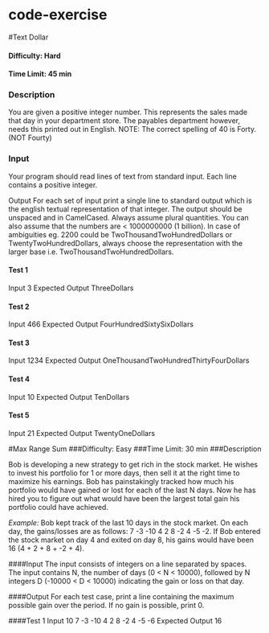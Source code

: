 # code-exercise

#Text Dollar
#### Difficulty: Hard
#### Time Limit: 45 min

### Description

You are given a positive integer number. This represents the sales made that day in your department store. The payables department however, needs this printed out in English. NOTE: The correct spelling of 40 is Forty. (NOT Fourty)

### Input 
Your program should read lines of text from standard input. Each line contains a positive integer.

Output 
For each set of input print a single line to standard output which is the english textual representation of that integer. The output should be unspaced and in CamelCased. Always assume plural quantities. You can also assume that the numbers are < 1000000000 (1 billion). In case of ambiguities eg. 2200 could be TwoThousandTwoHundredDollars or TwentyTwoHundredDollars, always choose the representation with the larger base i.e. TwoThousandTwoHundredDollars.

#### Test 1
Input
3 
Expected Output
ThreeDollars

#### Test 2
Input
466 
Expected Output
FourHundredSixtySixDollars

#### Test 3
Input
1234 
Expected Output
OneThousandTwoHundredThirtyFourDollars

#### Test 4
Input
10 
Expected Output
TenDollars

#### Test 5
Input
21 
Expected Output
TwentyOneDollars


#Max Range Sum
###Difficulty: Easy
###Time Limit: 30 min
###Description

Bob is developing a new strategy to get rich in the stock market. He wishes to invest his portfolio for 1 or more days, then sell it at the right time to maximize his earnings. Bob has painstakingly tracked how much his portfolio would have gained or lost for each of the last N days. Now he has hired you to figure out what would have been the largest total gain his portfolio could have achieved. 

*Example:* Bob kept track of the last 10 days in the stock market. On each day, the gains/losses are as follows: 7 -3 -10 4 2 8 -2 4 -5 -2. If Bob entered the stock market on day 4 and exited on day 8, his gains would have been 16 (4 + 2 + 8 + -2 + 4).

####Input 
The input consists of integers on a line separated by spaces. The input contains N, the number of days (0 < N < 10000), followed by N integers D (-10000 < D < 10000) indicating the gain or loss on that day.

####Output 
For each test case, print a line containing the maximum possible gain over the period. If no gain is possible, print 0.

####Test 1
Input
10 7 -3 -10 4 2 8 -2 4 -5 -6
Expected Output
16